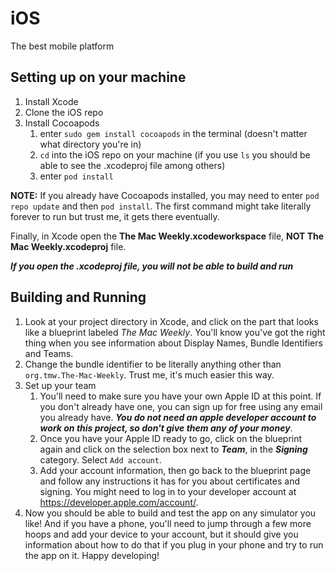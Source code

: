 # iOS
The best mobile platform


## Setting up on your machine

1. Install Xcode
2. Clone the iOS repo
3. Install Cocoapods
    1. enter `sudo gem install cocoapods` in the terminal (doesn't matter what directory you're in)
    2. `cd` into the iOS repo on your machine (if you use `ls` you should be able to see the .xcodeproj file among others)
    3. enter `pod install`
    
**NOTE:** If you already have Cocoapods installed, you may need to enter `pod repo update` and then `pod install`. The first command might take literally forever to run but trust me, it gets there eventually. 
  
Finally, in Xcode open the **The Mac Weekly.xcodeworkspace** file, **NOT The Mac Weekly.xcodeproj** file.

_**If you open the .xcodeproj file, you will not be able to build and run**_

## Building and Running

1. Look at your project directory in Xcode, and click on the part that looks like a blueprint labeled _The Mac Weekly_. You'll know you've got the right thing when you see information about Display Names, Bundle Identifiers and Teams.
2. Change the bundle identifier to be literally anything other than `org.tmw.The-Mac-Weekly`. Trust me, it's much easier this way.
3. Set up your team
    1. You'll need to make sure you have your own Apple ID at this point. If you don't already have one, you can sign up for free using any email you already have. _**You do not need an apple developer account to work on this project, so don't give them any of your money**_.
    2. Once you have your Apple ID ready to go, click on the blueprint again and click on the selection box next to _**Team**_, in the _**Signing**_ category. Select `Add account`.
    3. Add your account information, then go back to the blueprint page and follow any instructions it has for you about certificates and signing. You might need to log in to your developer account at https://developer.apple.com/account/.
4. Now you should be able to build and test the app on any simulator you like! And if you have a phone, you'll need to jump through a few more hoops and add your device to your account, but it should give you information about how to do that if you plug in your phone and try to run the app on it. Happy developing!

